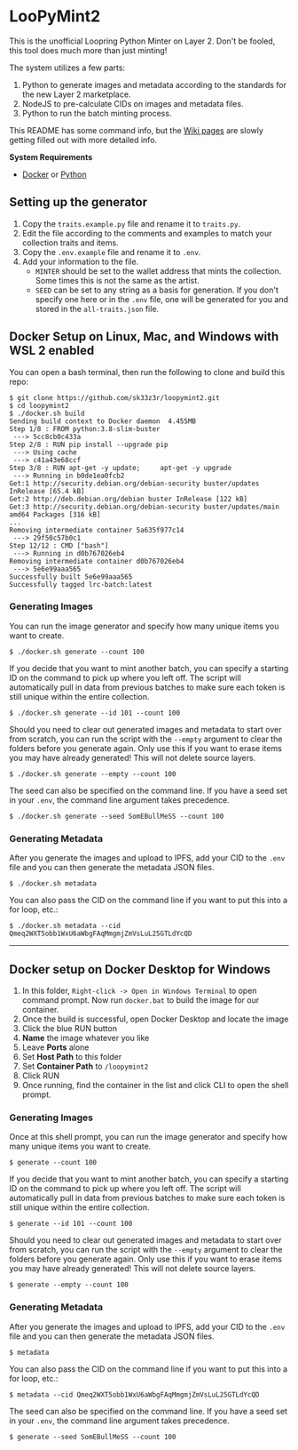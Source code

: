 # LooPyMint2

This is the unofficial Loopring Python Minter on Layer 2. Don't be fooled, this tool does much more than just minting!

The system utilizes a few parts:

1. Python to generate images and metadata according to the standards for the new Layer 2 marketplace.
2. NodeJS to pre-calculate CIDs on images and metadata files.
3. Python to run the batch minting process.

This README has some command info, but the [Wiki pages](https://github.com/sk33z3r/loopymint2/wiki) are slowly getting filled out with more detailed info.

**System Requirements**

* [Docker](https://docs.docker.com/engine/install/) or [Python](https://www.python.org/downloads/)

## Setting up the generator

1. Copy the `traits.example.py` file and rename it to `traits.py`.
2. Edit the file according to the comments and examples to match your collection traits and items.
3. Copy the `.env.example` file and rename it to `.env`.
4. Add your information to the file.
    * `MINTER` should be set to the wallet address that mints the collection. Some times this is not the same as the artist.
    * `SEED` can be set to any string as a basis for generation. If you don't specify one here or in the `.env` file, one will be generated for you and stored in the `all-traits.json` file.

## Docker Setup on Linux, Mac, and Windows with WSL 2 enabled

You can open a bash terminal, then run the following to clone and build this repo:

```shell
$ git clone https://github.com/sk33z3r/loopymint2.git
$ cd loopymint2
$ ./docker.sh build
Sending build context to Docker daemon  4.455MB
Step 1/8 : FROM python:3.8-slim-buster
 ---> 5cc8cb0c433a
Step 2/8 : RUN pip install --upgrade pip
 ---> Using cache
 ---> c41a43e68ccf
Step 3/8 : RUN apt-get -y update;     apt-get -y upgrade
 ---> Running in b0de1ea0fcb2
Get:1 http://security.debian.org/debian-security buster/updates InRelease [65.4 kB]
Get:2 http://deb.debian.org/debian buster InRelease [122 kB]
Get:3 http://security.debian.org/debian-security buster/updates/main amd64 Packages [316 kB]
...
Removing intermediate container 5a635f977c14
 ---> 29f50c57b0c1
Step 12/12 : CMD ["bash"]
 ---> Running in d0b767026eb4
Removing intermediate container d0b767026eb4
 ---> 5e6e99aaa565
Successfully built 5e6e99aaa565
Successfully tagged lrc-batch:latest
```

### Generating Images

You can run the image generator and specify how many unique items you want to create.

```shell
$ ./docker.sh generate --count 100
```

If you decide that you want to mint another batch, you can specify a starting ID on the command to pick up where you left off. The script will automatically pull in data from previous batches to make sure each token is still unique within the entire collection.

```shell
$ ./docker.sh generate --id 101 --count 100
```

Should you need to clear out generated images and metadata to start over from scratch, you can run the script with the `--empty` argument to clear the folders before you generate again. Only use this if you want to erase items you may have already generated! This will not delete source layers.

```shell
$ ./docker.sh generate --empty --count 100
```

The seed can also be specified on the command line. If you have a seed set in your `.env`, the command line argument takes precedence.

```shell
$ ./docker.sh generate --seed SomEBullMeSS --count 100
```

### Generating Metadata

After you generate the images and upload to IPFS, add your CID to the `.env` file and you can then generate the metadata JSON files.

```shell
$ ./docker.sh metadata
```

You can also pass the CID on the command line if you want to put this into a for loop, etc.:

```shell
$ ./docker.sh metadata --cid Qmeq2WXT5obb1WxU6aWbgFAqMmgmjZmVsLuL25GTLdYcQD
```

---

## Docker setup on Docker Desktop for Windows

1. In this folder, `Right-click -> Open in Windows Terminal` to open command prompt. Now run `docker.bat` to build the image for our container.
2. Once the build is successful, open Docker Desktop and locate the image
3. Click the blue RUN button
4. **Name** the image whatever you like
5. Leave **Ports** alone
6. Set **Host Path** to this folder
7. Set **Container Path** to `/loopymint2`
8. Click RUN
9. Once running, find the container in the list and click CLI to open the shell prompt.

### Generating Images

Once at this shell prompt, you can run the image generator and specify how many unique items you want to create.

```shell
$ generate --count 100
```

If you decide that you want to mint another batch, you can specify a starting ID on the command to pick up where you left off. The script will automatically pull in data from previous batches to make sure each token is still unique within the entire collection.

```shell
$ generate --id 101 --count 100
```

Should you need to clear out generated images and metadata to start over from scratch, you can run the script with the `--empty` argument to clear the folders before you generate again. Only use this if you want to erase items you may have already generated! This will not delete source layers.

```shell
$ generate --empty --count 100
```

### Generating Metadata

After you generate the images and upload to IPFS, add your CID to the `.env` file and you can then generate the metadata JSON files.

```shell
$ metadata
```

You can also pass the CID on the command line if you want to put this into a for loop, etc.:

```shell
$ metadata --cid Qmeq2WXT5obb1WxU6aWbgFAqMmgmjZmVsLuL25GTLdYcQD
```

The seed can also be specified on the command line. If you have a seed set in your `.env`, the command line argument takes precedence.

```shell
$ generate --seed SomEBullMeSS --count 100
```
